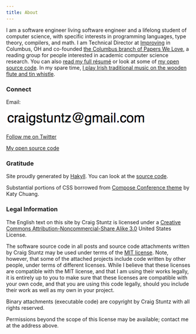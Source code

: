 ```yaml
---
title: About
---
```

I am a software engineer living software engineer and a lifelong student of
computer science, with specific interests in programming languages, type
theory, compilers, and math. I am Technical Director at 
[Improving](http://improving.com/) in Columbus, OH and co-founded [the 
Columbus branch of
Papers We Love](http://paperswelove.org/chapter/columbus/), a reading group
for people interested in academic computer science research. You can also
[read my full résumé](https://stackoverflow.com/cv/craigstuntz) or look at
some of [my open source code](https://github.com/craigstuntz/). In my spare
time, [I play Irish traditional music on the wooden flute and tin
whistle](http://learningtowhistle.blogspot.com/).

### Connect

Email:

<img src="images/ea.png" />

<a href="https://twitter.com/craigstuntz">Follow me on Twitter</a>

<a href="https://github.com/CraigStuntz">My open source code</a>

### Gratitude
Site proudly generated by [Hakyll](http://jaspervdj.be/hakyll).
You can look at the [source code](https://github.com/CraigStuntz/CraigStuntz.github.io).

Substantial portions of CSS borrowed from
<a href="https://github.com/katychuang/hakyll-cssgarden/blob/master/default_theme/css/composeconference.css">Compose Conference theme</a> by Katy Chuang.

### Legal Information

The English text on this site by Craig Stuntz is licensed under a
[Creative Commons Attribution-Noncommercial-Share Alike
3.0](https://creativecommons.org/licenses/by-nc-sa/3.0/us/) United States
License.

The software source code in all posts and source code attachments written
by Craig Stuntz may be used under terms of the [MIT
license](https://opensource.org/licenses/MIT). Note, however,
that some of the attached projects include code written by other people,
under terms of different licenses. While I believe that these licenses are
compatible with the MIT license, and that I am using their works legally,
it is entirely up to you to make sure that these licenses are compatible
with your own code, and that you are using this code legally, should you
include their work as well as my own in your project.

Binary attachments (executable code) are copyright by Craig Stuntz with
all rights reserved.

Permissions beyond the scope of this license may be available; contact me
at the address above.
